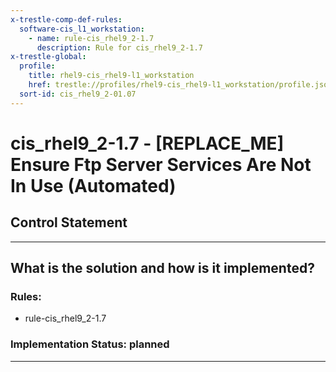 ```yaml
---
x-trestle-comp-def-rules:
  software-cis_l1_workstation:
    - name: rule-cis_rhel9_2-1.7
      description: Rule for cis_rhel9_2-1.7
x-trestle-global:
  profile:
    title: rhel9-cis_rhel9-l1_workstation
    href: trestle://profiles/rhel9-cis_rhel9-l1_workstation/profile.json
  sort-id: cis_rhel9_2-01.07
---
```


# cis_rhel9_2-1.7 - \[REPLACE_ME\] Ensure Ftp Server Services Are Not In Use (Automated)

## Control Statement

______________________________________________________________________

## What is the solution and how is it implemented?

<!-- For implementation status enter one of: implemented, partial, planned, alternative, not-applicable -->

<!-- Note that the list of rules under ### Rules: is read-only and changes will not be captured after assembly to JSON -->

<!-- Add control implementation description here for control: cis_rhel9_2-1.7 -->

### Rules:

  - rule-cis_rhel9_2-1.7

### Implementation Status: planned

______________________________________________________________________
